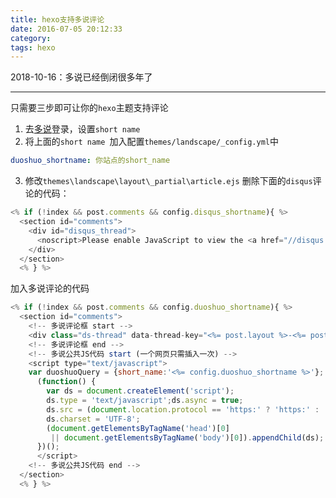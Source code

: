 ```yaml
---
title: hexo支持多说评论
date: 2016-07-05 20:12:33
category:
tags: hexo
---
```

2018-10-16：多说已经倒闭很多年了

---



只需要三步即可让你的`hexo`主题支持评论

1. 去[多说](http://duoshuo.com)登录，设置`short name`
2. 将上面的`short name `加入配置`themes/landscape/_config.yml`中
  
``` yml
duoshuo_shortname: 你站点的short_name
```

3. 修改`themes\landscape\layout\_partial\article.ejs`
删除下面的`disqus`评论的代码：

``` js
<% if (!index && post.comments && config.disqus_shortname){ %>
  <section id="comments">
    <div id="disqus_thread">
      <noscript>Please enable JavaScript to view the <a href="//disqus.com/?ref_noscript">comments powered by Disqus.</a></noscript>
    </div>
  </section>
  <% } %>
```

加入多说评论的代码

``` js
<% if (!index && post.comments && config.duoshuo_shortname){ %>
  <section id="comments">
    <!-- 多说评论框 start -->
    <div class="ds-thread" data-thread-key="<%= post.layout %>-<%= post.slug %>" data-title="<%= post.title %>" data-url="<%= page.permalink %>"></div>
    <!-- 多说评论框 end -->
    <!-- 多说公共JS代码 start (一个网页只需插入一次) -->
    <script type="text/javascript">
    var duoshuoQuery = {short_name:'<%= config.duoshuo_shortname %>'};
      (function() {
        var ds = document.createElement('script');
        ds.type = 'text/javascript';ds.async = true;
        ds.src = (document.location.protocol == 'https:' ? 'https:' : 'http:') + '//static.duoshuo.com/embed.js';
        ds.charset = 'UTF-8';
        (document.getElementsByTagName('head')[0] 
         || document.getElementsByTagName('body')[0]).appendChild(ds);
      })();
      </script>
    <!-- 多说公共JS代码 end -->
  </section>
  <% } %>
```
